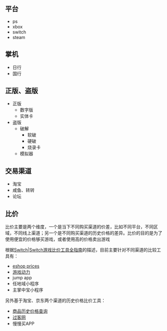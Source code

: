 ## 平台

- ps
- xbox
- switch
- steam

## 掌机

- 日行
- 国行

## 正版、盗版

- 正版
  - 数字版
  - 实体卡
- 盗版
  - 破解
    - 软破
    - 硬破
    - 烧录卡
  - 模拟器

## 交易渠道

- 淘宝
- 咸鱼、转转
- 论坛

## 比价

比价主要是两个维度，一个是当下不同购买渠道的价差，比如不同平台，不同区域，不同线上渠道；另一个是不同购买渠道的历史价格的差异。比价的目的是为了使用便宜的价格够买游戏，或者使用高的价格卖出游戏

根据[Switch|Switch游戏比价工具全指南](https://www.bilibili.com/read/cv6416065/)的描述，目前主要针对不同渠道的比较工具有：

- [eshop prices](https://eshop-prices.com/?currency=CNY)
- [游戏动力](http://www.eshop-switch.com/)
- jump app
- 任地域小程序
- 主掌中宝小程序

另外基于淘宝、京东两个渠道的历史价格比价工具：

- [商品历史价格查询](http://www.hisprice.cn/)
- [过客网](http://www.tool168.cn/history/)
- 慢慢买APP
